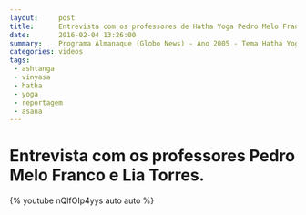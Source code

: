 ```yaml
---
layout:     post
title:      Entrevista com os professores de Hatha Yoga Pedro Melo Franco e Lia Torres
date:       2016-02-04 13:26:00
summary:    Programa Almanaque (Globo News) - Ano 2005 - Tema Hatha Yoga no Brasil
categories: videos
tags:
 - ashtanga
 - vinyasa
 - hatha
 - yoga
 - reportagem
 - asana
---
```



# Entrevista com os professores Pedro Melo Franco e Lia Torres.

{% youtube nQlfOIp4yys auto auto %}
